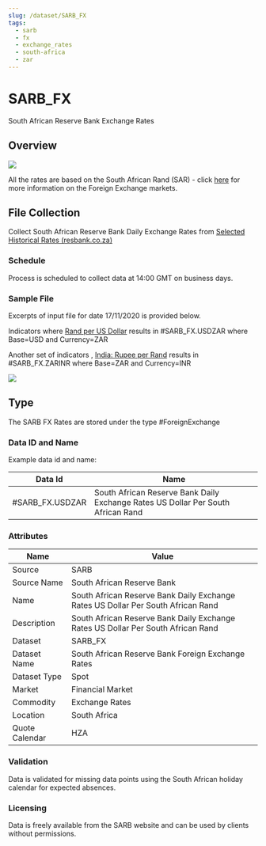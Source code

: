 ```yaml
---
slug: /dataset/SARB_FX
tags:
  - sarb
  - fx
  - exchange_rates
  - south-africa
  - zar
---
```


SARB_FX
============================================================

South African Reserve Bank Exchange Rates  

## Overview

![](/img/data/sarb.png)

All the rates are based on the South African Rand (SAR) - click [here](/docs/data/fx) for more information on the Foreign Exchange markets.

## File Collection

Collect South African Reserve Bank Daily Exchange Rates from [Selected Historical Rates (resbank.co.za)](https://www.resbank.co.za/en/home/what-we-do/statistics/key-statistics/selected-historical-rates)

### Schedule

Process is scheduled to collect data at 14:00 GMT on business days.

### Sample File

Excerpts of input file for date 17/11/2020 is provided below.

Indicators where [Rand per US Dollar](https://wwwrs.resbank.co.za/webindicators/ExchangeRateDetail.aspx?DataItem=EXCX135D) results in #SARB_FX.USDZAR where Base=USD and Currency=ZAR

Another set of indicators , [India: Rupee per Rand](https://wwwrs.resbank.co.za/webindicators/ExchangeRateDetail.aspx?DataItem=EXCB123D) results in #SARB_FX.ZARINR where Base=ZAR and Currency=INR

![](/attachments/216367329/216367350.png)

## Type

The SARB FX Rates are stored under the type #ForeignExchange

### Data ID and Name

Example data id and name:

|Data Id|Name|
|-|-|
|#SARB_FX.USDZAR|South African Reserve Bank Daily Exchange Rates US Dollar Per South African Rand|

### Attributes

|Name|Value|
|-|-|
|Source|SARB|
|Source Name|South African Reserve Bank|
|Name|South African Reserve Bank Daily Exchange Rates US Dollar Per South African Rand|
|Description|South African Reserve Bank Daily Exchange Rates US Dollar Per South African Rand|
|Dataset|SARB_FX|
|Dataset Name|South African Reserve Bank Foreign Exchange Rates|
|Dataset Type|Spot|
|Market|Financial Market|
|Commodity|Exchange Rates|
|Location|South Africa|
|Quote Calendar|HZA|

### Validation

Data is validated for missing data points using the South African holiday calendar for expected absences.

### Licensing

Data is freely available from the SARB website and can be used by clients without permissions.

